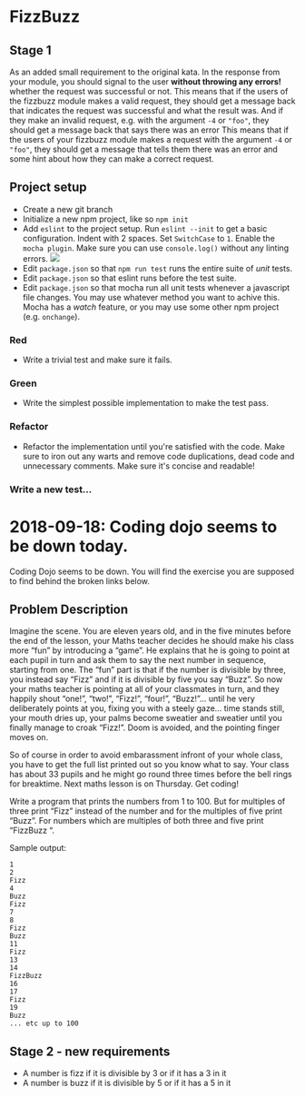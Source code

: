 # FizzBuzz

## Stage 1

As an added small requirement to the original kata. In the response from your module, you should signal to the user __without throwing any errors!__ whether the request was successful or not. 
This means that if the users of the fizzbuzz module makes a valid request, they should get a message back that indicates the request was successful and what the result was. 
And if they make an invalid request, e.g. with the argument `-4` or `"foo"`, they should get a message back that says there was an error
This means that if the users of your fizzbuzz module makes a request with the argument `-4` or `"foo"`, they should get a message that tells them there was an error and some hint about how they can make a correct request.

## Project setup
- Create a new git branch
- Initialize a new npm project, like so `npm init`
- Add `eslint` to the project setup. Run `eslint --init` to get a basic configuration. Indent with 2 spaces. Set `SwitchCase` to `1`. Enable the `mocha plugin`. Make sure you can use `console.log()` without any linting errors. ![](https://github.com/saltsthlm/salt-kata-fizzbuzz/raw/master/eslint.png)
- Edit `package.json` so that `npm run test` runs the entire suite of _unit_ tests.
- Edit `package.json` so that eslint runs before the test suite.
- Edit `package.json` so that mocha run all unit tests whenever a javascript file changes. You may use whatever method you want to achive this. Mocha has a _watch_ feature, or you may use some other npm project (e.g. `onchange`).

### Red
- Write a trivial test and make sure it fails.

### Green
- Write the simplest possible implementation to make the test pass.

### Refactor
- Refactor the implementation until you're satisfied with the code. Make sure to iron out any warts and remove code duplications, dead code and unnecessary comments. Make sure it's concise and readable!

### Write a new test...

# 2018-09-18: Coding dojo seems to be down today.
Coding Dojo seems to be down. You will find the exercise you are supposed to find behind the broken links below.

## Problem Description

Imagine the scene. You are eleven years old, and in the five minutes before the end of the lesson, your Maths teacher decides he should make his class more “fun” by introducing a “game”. He explains that he is going to point at each pupil in turn and ask them to say the next number in sequence, starting from one. The “fun” part is that if the number is divisible by three, you instead say “Fizz” and if it is divisible by five you say “Buzz”. So now your maths teacher is pointing at all of your classmates in turn, and they happily shout “one!”, “two!”, “Fizz!”, “four!”, “Buzz!”… until he very deliberately points at you, fixing you with a steely gaze… time stands still, your mouth dries up, your palms become sweatier and sweatier until you finally manage to croak “Fizz!”. Doom is avoided, and the pointing finger moves on.

So of course in order to avoid embarassment infront of your whole class, you have to get the full list printed out so you know what to say. Your class has about 33 pupils and he might go round three times before the bell rings for breaktime. Next maths lesson is on Thursday. Get coding!

Write a program that prints the numbers from 1 to 100. But for multiples of three print “Fizz” instead of the number and for the multiples of five print “Buzz”. For numbers which are multiples of both three and five print “FizzBuzz “.

Sample output:

```
1
2
Fizz
4
Buzz
Fizz
7
8
Fizz
Buzz
11
Fizz
13
14
FizzBuzz
16
17
Fizz
19
Buzz
... etc up to 100
```

## Stage 2 - new requirements

 * A number is fizz if it is divisible by 3 or if it has a 3 in it
 * A number is buzz if it is divisible by 5 or if it has a 5 in it
